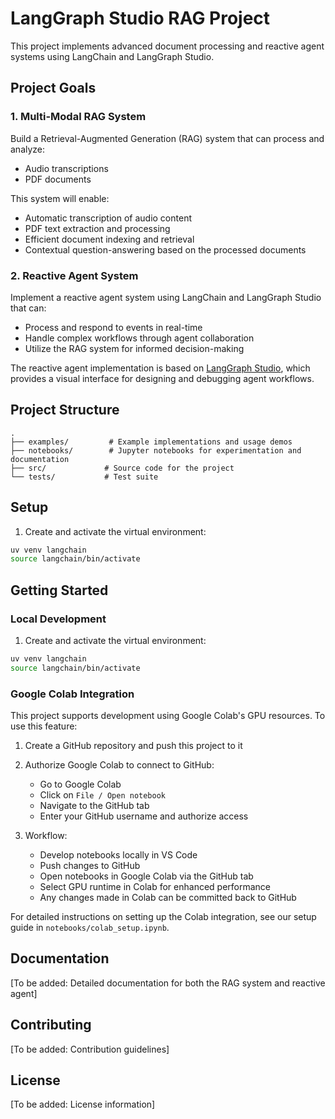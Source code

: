 # LangGraph Studio RAG Project

This project implements advanced document processing and reactive agent systems using LangChain and LangGraph Studio.

## Project Goals

### 1. Multi-Modal RAG System
Build a Retrieval-Augmented Generation (RAG) system that can process and analyze:
- Audio transcriptions
- PDF documents

This system will enable:
- Automatic transcription of audio content
- PDF text extraction and processing
- Efficient document indexing and retrieval
- Contextual question-answering based on the processed documents

### 2. Reactive Agent System
Implement a reactive agent system using LangChain and LangGraph Studio that can:
- Process and respond to events in real-time
- Handle complex workflows through agent collaboration
- Utilize the RAG system for informed decision-making

The reactive agent implementation is based on [LangGraph Studio](https://langchain-ai.github.io/langgraph/concepts/langgraph_studio/), which provides a visual interface for designing and debugging agent workflows.

## Project Structure

```
.
├── examples/         # Example implementations and usage demos
├── notebooks/        # Jupyter notebooks for experimentation and documentation
├── src/             # Source code for the project
└── tests/           # Test suite
```

## Setup

1. Create and activate the virtual environment:
```bash
uv venv langchain
source langchain/bin/activate
```

## Getting Started

### Local Development
1. Create and activate the virtual environment:
```bash
uv venv langchain
source langchain/bin/activate
```

### Google Colab Integration
This project supports development using Google Colab's GPU resources. To use this feature:

1. Create a GitHub repository and push this project to it
2. Authorize Google Colab to connect to GitHub:
   - Go to Google Colab
   - Click on `File / Open notebook`
   - Navigate to the GitHub tab
   - Enter your GitHub username and authorize access

3. Workflow:
   - Develop notebooks locally in VS Code
   - Push changes to GitHub
   - Open notebooks in Google Colab via the GitHub tab
   - Select GPU runtime in Colab for enhanced performance
   - Any changes made in Colab can be committed back to GitHub

For detailed instructions on setting up the Colab integration, see our setup guide in `notebooks/colab_setup.ipynb`.

## Documentation

[To be added: Detailed documentation for both the RAG system and reactive agent]

## Contributing

[To be added: Contribution guidelines]

## License

[To be added: License information]
